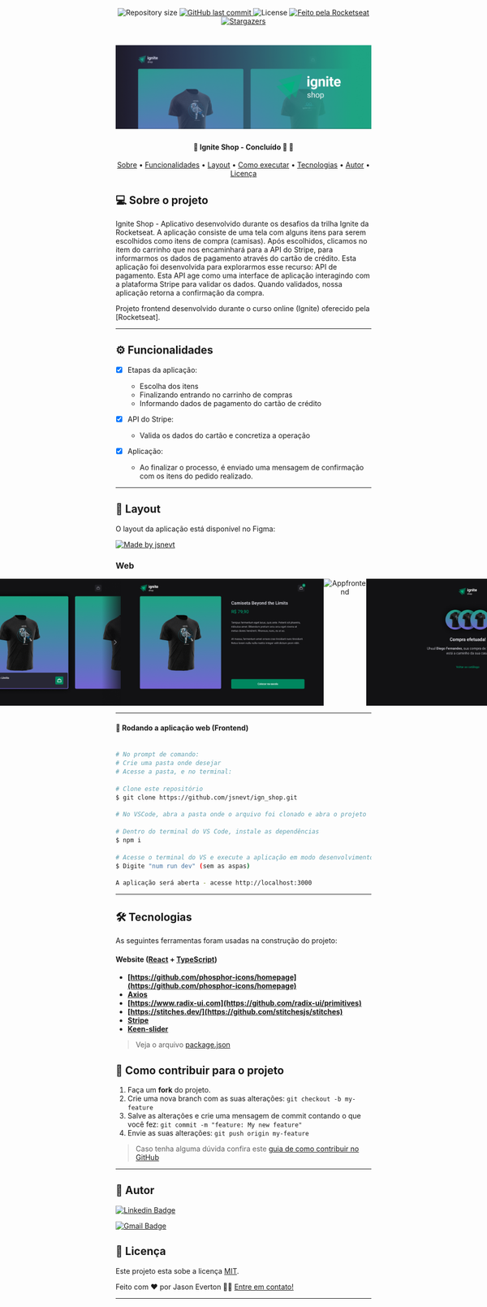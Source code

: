 

<p align="center">
  <img alt="Repository size" src="https://img.shields.io/github/repo-size/jsnevt/ign_shop">
  
  <a href="https://github.com/jsnevt/README-ign_shop/commits/master">
    <img alt="GitHub last commit" src="https://img.shields.io/github/last-commit/jsnevt/ign_shop">
  </a>
    
   <img alt="License" src="https://img.shields.io/badge/license-MIT-brightgreen">
   
  <a href="https://rocketseat.com.br">
    <img alt="Feito pela Rocketseat" src="https://img.shields.io/badge/feito%20por-Rocketseat-%237519C1">
  </a>
  
  <a href="https://blog.rocketseat.com.br/">
    <img alt="Stargazers" src="https://img.shields.io/badge/Blog-Rocketseat-%237159c1?style=flat&logo=ghost">
    </a>
</p>

<h1 align="center">
    <img alt="Desafio Ignite 2022" title="#desafio_ign_2022" src="./img/banner.png" />
</h1>

<h4 align="center"> 
	🚧  Ignite Shop - Concluído 🚀 🚧
</h4>

<p align="center">
 <a href="#-sobre-o-projeto">Sobre</a> •
 <a href="#-funcionalidades">Funcionalidades</a> •
 <a href="#-layout">Layout</a> • 
 <a href="#-como-executar-o-projeto">Como executar</a> • 
 <a href="#-tecnologias">Tecnologias</a> •  
 <a href="#-autor">Autor</a> • 
 <a href="#user-content--licença">Licença</a>
</p>

## 💻 Sobre o projeto

Ignite Shop - Aplicativo desenvolvido durante os desafios da trilha Ignite da Rocketseat. A aplicação consiste de uma tela com alguns
itens para serem escolhidos como itens de compra (camisas). Após escolhidos, clicamos no item do carrinho que nos encaminhará para a API do Stripe, para informarmos
os dados de pagamento através do cartão de crédito. Esta aplicação foi desenvolvida para explorarmos esse recurso: API de pagamento. Esta API age como uma interface 
de aplicação interagindo com a plataforma Stripe para validar os dados. Quando validados, nossa aplicação retorna a confirmação da compra.

Projeto frontend desenvolvido durante o curso online (Ignite) oferecido pela [Rocketseat].

---

## ⚙️ Funcionalidades

- [x] Etapas da aplicação:
	- Escolha dos itens
	- Finalizando entrando no carrinho de compras
	- Informando dados de pagamento do cartão de crédito

- [x] API do Stripe:
	- Valida os dados do cartão e concretiza a operação

- [x] Aplicação:
	- Ao finalizar o processo, é enviado uma mensagem de confirmação com os itens do pedido realizado.

---

## 🎨 Layout

O layout da aplicação está disponível no Figma:

<a href="https://www.figma.com/file/x5d6PByTDhwD6f3gRrj5dM/Ignite-Shop-2.0-(Copy)?type=design&node-id=0-1&mode=design&t=X9urGgqMRuw7axB5-0">
  <img alt="Made by jsnevt" src="https://img.shields.io/badge/Acessar%20Layout%20-Figma-%2304D361">
</a>


### Web

<p align="center" style="display: flex; align-items: flex-start; justify-content: center;">
  <img alt="Appfrontend" title="#Appfrontend" src="./img/scroll.png" width="400px">
  <img alt="Appfrontend" title="#Appfrontend" src="./img/Product.png" width="400px">
  <img alt="Appfrontend" title="#Appfrontend" src="./img/Product(1).png" width="400px">
  <img alt="Appfrontend" title="#Appfrontend" src="./img/Purchase.png" width="400px">
</p>

---

#### 🧭 Rodando a aplicação web (Frontend)

```bash

# No prompt de comando:
# Crie uma pasta onde desejar
# Acesse a pasta, e no terminal:

# Clone este repositório
$ git clone https://github.com/jsnevt/ign_shop.git

# No VSCode, abra a pasta onde o arquivo foi clonado e abra o projeto

# Dentro do terminal do VS Code, instale as dependências
$ npm i

# Acesse o terminal do VS e execute a aplicação em modo desenvolvimento
$ Digite "num run dev" (sem as aspas)

A aplicação será aberta - acesse http://localhost:3000

```
---

## 🛠 Tecnologias

As seguintes ferramentas foram usadas na construção do projeto:

#### **Website**  ([React](https://reactjs.org/)  +  [TypeScript](https://www.typescriptlang.org/))

-   **[https://github.com/phosphor-icons/homepage](https://github.com/phosphor-icons/homepage)**
-   **[Axios](https://github.com/axios/axios)**
-   **[https://www.radix-ui.com](https://github.com/radix-ui/primitives)**
-   **[https://stitches.dev/](https://github.com/stitchesjs/stitches)**
-   **[Stripe](https://github.com/stripe)**
-   **[Keen-slider](https://github.com/rcbyr/keen-slider)**


> Veja o arquivo  [package.json](https://github.com/JsnEvt/coffeedelivery/blob/main/package.json)

## 💪 Como contribuir para o projeto

1. Faça um **fork** do projeto.
2. Crie uma nova branch com as suas alterações: `git checkout -b my-feature`
3. Salve as alterações e crie uma mensagem de commit contando o que você fez: `git commit -m "feature: My new feature"`
4. Envie as suas alterações: `git push origin my-feature`
> Caso tenha alguma dúvida confira este [guia de como contribuir no GitHub](./CONTRIBUTING.md)

---








## 🦸 Autor

[![Linkedin Badge](https://img.shields.io/badge/-Jason-blue?style=flat-square&logo=Linkedin&logoColor=white&link=https://www.linkedin.com/in/jason-everton-041226223/)](https://www.linkedin.com/in/jason-everton-041226223/)

[![Gmail Badge](https://img.shields.io/badge/-jasonemsw10@gmail.com-c14438?style=flat-square&logo=Gmail&logoColor=white&link=mailto:jasonemsw10@gmail.com)](mailto:jasonemsw10@gmail.com)


## 📝 Licença

Este projeto esta sobe a licença [MIT](./LICENSE).

Feito com ❤️ por Jason Everton 👋🏽 [Entre em contato!](https://www.linkedin.com/in/jason-everton-041226223/)

---

